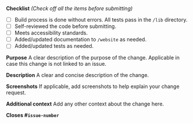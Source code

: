 **Checklist**
_(Check off all the items before submitting)_

- [ ] Build process is done without errors. All tests pass in the `/lib` directory.
- [ ] Self-reviewed the code before submitting.
- [ ] Meets accessibility standards.
- [ ] Added/updated documentation to `/website` as needed.
- [ ] Added/updated tests as needed.

**Purpose**
A clear description of the purpose of the change. Applicable in case this change is not linked to an issue.

**Description**
A clear and concise description of the change.

**Screenshots**
If applicable, add screenshots to help explain your change request.

**Additional context**
Add any other context about the change here.

**Closes #`issue-number`**
